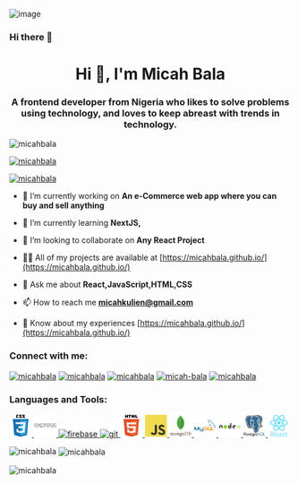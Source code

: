 ![image](https://github.com/MicahBala/micahbala/assets/35384160/dbf459ee-618d-4891-8a50-af11c165e609)
### Hi there 👋

<h1 align="center">Hi 👋, I'm Micah Bala</h1>
<h3 align="center">A frontend developer from Nigeria who likes to solve problems using technology, and loves to keep abreast with trends in technology.</h3>

<p align="left"> <img src="https://komarev.com/ghpvc/?username=micahbala&label=Profile%20views&color=0e75b6&style=flat" alt="micahbala" /> </p>

<p align="left"> <a href="https://github.com/ryo-ma/github-profile-trophy"><img src="https://github-profile-trophy.vercel.app/?username=micahbala" alt="micahbala" /></a> </p>

<p align="left"> <a href="https://twitter.com/micahbala" target="blank"><img src="https://img.shields.io/twitter/follow/micahbala?logo=twitter&style=for-the-badge" alt="micahbala" /></a> </p>

- 🔭 I’m currently working on **An e-Commerce web app where you can buy and sell anything**

- 🌱 I’m currently learning **NextJS,**

- 👯 I’m looking to collaborate on **Any React Project**

- 👨‍💻 All of my projects are available at [https://micahbala.github.io/](https://micahbala.github.io/)

- 💬 Ask me about **React,JavaScript,HTML,CSS**

- 📫 How to reach me **micahkulien@gmail.com**

- 📄 Know about my experiences [https://micahbala.github.io/](https://micahbala.github.io/)

<h3 align="left">Connect with me:</h3>
<p align="left">
<a href="https://dev.to/micahbala" target="blank"><img align="center" src="https://raw.githubusercontent.com/rahuldkjain/github-profile-readme-generator/master/src/images/icons/Social/devto.svg" alt="micahbala" height="30" width="40" /></a>
<a href="https://twitter.com/micahbala" target="blank"><img align="center" src="https://raw.githubusercontent.com/rahuldkjain/github-profile-readme-generator/master/src/images/icons/Social/twitter.svg" alt="micahbala" height="30" width="40" /></a>
<a href="https://linkedin.com/in/micahbala" target="blank"><img align="center" src="https://raw.githubusercontent.com/rahuldkjain/github-profile-readme-generator/master/src/images/icons/Social/linked-in-alt.svg" alt="micahbala" height="30" width="40" /></a>
<a href="https://stackoverflow.com/users/micah-bala" target="blank"><img align="center" src="https://raw.githubusercontent.com/rahuldkjain/github-profile-readme-generator/master/src/images/icons/Social/stack-overflow.svg" alt="micah-bala" height="30" width="40" /></a>
<a href="https://fb.com/micahbala" target="blank"><img align="center" src="https://raw.githubusercontent.com/rahuldkjain/github-profile-readme-generator/master/src/images/icons/Social/facebook.svg" alt="micahbala" height="30" width="40" /></a>
</p>

<h3 align="left">Languages and Tools:</h3>
<p align="left"> <a href="https://www.w3schools.com/css/" target="_blank" rel="noreferrer"> <img src="https://raw.githubusercontent.com/devicons/devicon/master/icons/css3/css3-original-wordmark.svg" alt="css3" width="40" height="40"/> </a> <a href="https://expressjs.com" target="_blank" rel="noreferrer"> <img src="https://raw.githubusercontent.com/devicons/devicon/master/icons/express/express-original-wordmark.svg" alt="express" width="40" height="40"/> </a> <a href="https://firebase.google.com/" target="_blank" rel="noreferrer"> <img src="https://www.vectorlogo.zone/logos/firebase/firebase-icon.svg" alt="firebase" width="40" height="40"/> </a> <a href="https://git-scm.com/" target="_blank" rel="noreferrer"> <img src="https://www.vectorlogo.zone/logos/git-scm/git-scm-icon.svg" alt="git" width="40" height="40"/> </a> <a href="https://www.w3.org/html/" target="_blank" rel="noreferrer"> <img src="https://raw.githubusercontent.com/devicons/devicon/master/icons/html5/html5-original-wordmark.svg" alt="html5" width="40" height="40"/> </a> <a href="https://developer.mozilla.org/en-US/docs/Web/JavaScript" target="_blank" rel="noreferrer"> <img src="https://raw.githubusercontent.com/devicons/devicon/master/icons/javascript/javascript-original.svg" alt="javascript" width="40" height="40"/> </a> <a href="https://www.mongodb.com/" target="_blank" rel="noreferrer"> <img src="https://raw.githubusercontent.com/devicons/devicon/master/icons/mongodb/mongodb-original-wordmark.svg" alt="mongodb" width="40" height="40"/> </a> <a href="https://www.mysql.com/" target="_blank" rel="noreferrer"> <img src="https://raw.githubusercontent.com/devicons/devicon/master/icons/mysql/mysql-original-wordmark.svg" alt="mysql" width="40" height="40"/> </a> <a href="https://nodejs.org" target="_blank" rel="noreferrer"> <img src="https://raw.githubusercontent.com/devicons/devicon/master/icons/nodejs/nodejs-original-wordmark.svg" alt="nodejs" width="40" height="40"/> </a> <a href="https://www.postgresql.org" target="_blank" rel="noreferrer"> <img src="https://raw.githubusercontent.com/devicons/devicon/master/icons/postgresql/postgresql-original-wordmark.svg" alt="postgresql" width="40" height="40"/> </a> <a href="https://reactjs.org/" target="_blank" rel="noreferrer"> <img src="https://raw.githubusercontent.com/devicons/devicon/master/icons/react/react-original-wordmark.svg" alt="react" width="40" height="40"/> </a> </p>

<p><img align="left" src="https://github-readme-stats.vercel.app/api/top-langs?username=micahbala&show_icons=true&locale=en&layout=compact" alt="micahbala" /></p>

<p>&nbsp;<img align="center" src="https://github-readme-stats.vercel.app/api?username=micahbala&show_icons=true&locale=en" alt="micahbala" /></p>

<p><img align="center" src="https://github-readme-streak-stats.herokuapp.com/?user=micahbala&" alt="micahbala" /></p>

